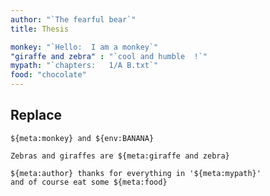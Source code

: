 ```yaml
---
author: "`The fearful bear`"
title: Thesis

monkey: "`Hello:  I am a monkey`"
"giraffe and zebra" : "`cool and humble  !`"
mypath: "`chapters:   1/A B.txt`"
food: "chocolate"
---
```


## Replace

``` {.var-replace}
${meta:monkey} and ${env:BANANA}

Zebras and giraffes are ${meta:giraffe and zebra}

${meta:author} thanks for everything in '${meta:mypath}'
and of course eat some ${meta:food}
```
